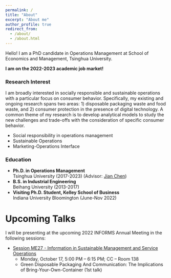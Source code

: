 ```yaml
---
permalink: /
title: "About"
excerpt: "About me"
author_profile: true
redirect_from: 
  - /about/
  - /about.html
---
```


Hello! I am a PhD candidate in Operations Management at School of Economics and Management, Tsinghua University. 

**I am on the 2022-2023 academic job market!**

### Research Interest
 I am broadly interested in socially responsible and sustainable operations with a particular focus on consumer behavior. Specifically, my existing and ongoing research spans two areas: 1) disposable packaging waste and food waste, and 2) consumer protection in the presence of digital technology. A common theme of my research is to develop analytical models to study the new challenges and trade-offs with the consideration of specific consumer behavior. 
* Social responsibility in operations management
* Sustainable Operations
* Marketing-Operations Interface

### Education

* **Ph.D. in Operations Management**   
Tsinghua University (2017-2023) (Advisor: [Jian Chen](https://www.sem.tsinghua.edu.cn/en/info/1219/7004.htm))  
* **B.S. in Industrial Engineering**   
Beihang University (2013-2017)
* **Visiting Ph.D. Student, Kelley School of Business**   
Indiana University Bloomington (June-Nov 2022)

# Upcoming Talks
I will be presenting at the upcoming 2022 INFORMS Annual Meeting in the following sessions: 
- [Session ME27 - Information in Sustainable Management and Service Operations](https://www.abstractsonline.com/pp8/?__hstc=194041586.eefabc382090b9c735644ec4897f79ea.1659237861530.1663804433769.1663873165390.114&__hssc=194041586.1.1663873165390&__hsfp=653027803&hsCtaTracking=025ee829-9db5-4f89-95dc-637573ec15db%7Cea016d7d-8b17-4156-8c3b-c1c801f2ba1f#!/10693/session/335) 
  - Monday, October 17, 5:00 PM – 6:15 PM; CC – Room 138 
  - Green Disposable Packaging And Communication: The Implications of Bring-Your-Own-Container (1st talk)
